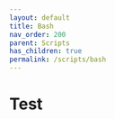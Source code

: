 ```yaml
---
layout: default
title: Bash
nav_order: 200
parent: Scripts
has_children: true
permalink: /scripts/bash
---
```


# Test